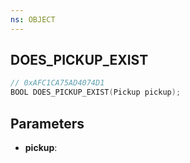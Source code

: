 ```yaml
---
ns: OBJECT
---
```

## DOES_PICKUP_EXIST

```c
// 0xAFC1CA75AD4074D1
BOOL DOES_PICKUP_EXIST(Pickup pickup);
```

## Parameters
* **pickup**:
